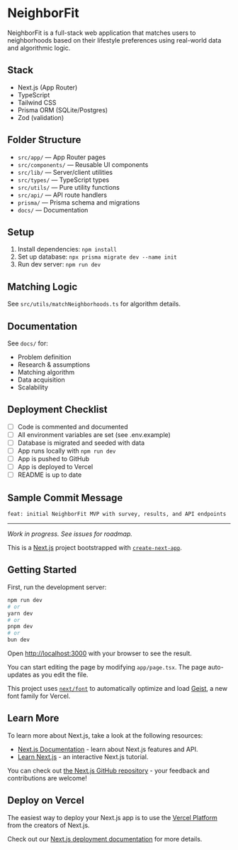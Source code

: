 # NeighborFit

NeighborFit is a full-stack web application that matches users to neighborhoods based on their lifestyle preferences using real-world data and algorithmic logic.

## Stack

- Next.js (App Router)
- TypeScript
- Tailwind CSS
- Prisma ORM (SQLite/Postgres)
- Zod (validation)

## Folder Structure

- `src/app/` — App Router pages
- `src/components/` — Reusable UI components
- `src/lib/` — Server/client utilities
- `src/types/` — TypeScript types
- `src/utils/` — Pure utility functions
- `src/api/` — API route handlers
- `prisma/` — Prisma schema and migrations
- `docs/` — Documentation

## Setup

1. Install dependencies: `npm install`
2. Set up database: `npx prisma migrate dev --name init`
3. Run dev server: `npm run dev`

## Matching Logic

See `src/utils/matchNeighborhoods.ts` for algorithm details.

## Documentation

See `docs/` for:

- Problem definition
- Research & assumptions
- Matching algorithm
- Data acquisition
- Scalability

## Deployment Checklist

- [ ] Code is commented and documented
- [ ] All environment variables are set (see .env.example)
- [ ] Database is migrated and seeded with data
- [ ] App runs locally with `npm run dev`
- [ ] App is pushed to GitHub
- [ ] App is deployed to Vercel
- [ ] README is up to date

## Sample Commit Message

```
feat: initial NeighborFit MVP with survey, results, and API endpoints
```

---

_Work in progress. See issues for roadmap._

This is a [Next.js](https://nextjs.org) project bootstrapped with [`create-next-app`](https://nextjs.org/docs/app/api-reference/cli/create-next-app).

## Getting Started

First, run the development server:

```bash
npm run dev
# or
yarn dev
# or
pnpm dev
# or
bun dev
```

Open [http://localhost:3000](http://localhost:3000) with your browser to see the result.

You can start editing the page by modifying `app/page.tsx`. The page auto-updates as you edit the file.

This project uses [`next/font`](https://nextjs.org/docs/app/building-your-application/optimizing/fonts) to automatically optimize and load [Geist](https://vercel.com/font), a new font family for Vercel.

## Learn More

To learn more about Next.js, take a look at the following resources:

- [Next.js Documentation](https://nextjs.org/docs) - learn about Next.js features and API.
- [Learn Next.js](https://nextjs.org/learn) - an interactive Next.js tutorial.

You can check out [the Next.js GitHub repository](https://github.com/vercel/next.js) - your feedback and contributions are welcome!

## Deploy on Vercel

The easiest way to deploy your Next.js app is to use the [Vercel Platform](https://vercel.com/new?utm_medium=default-template&filter=next.js&utm_source=create-next-app&utm_campaign=create-next-app-readme) from the creators of Next.js.

Check out our [Next.js deployment documentation](https://nextjs.org/docs/app/building-your-application/deploying) for more details.
